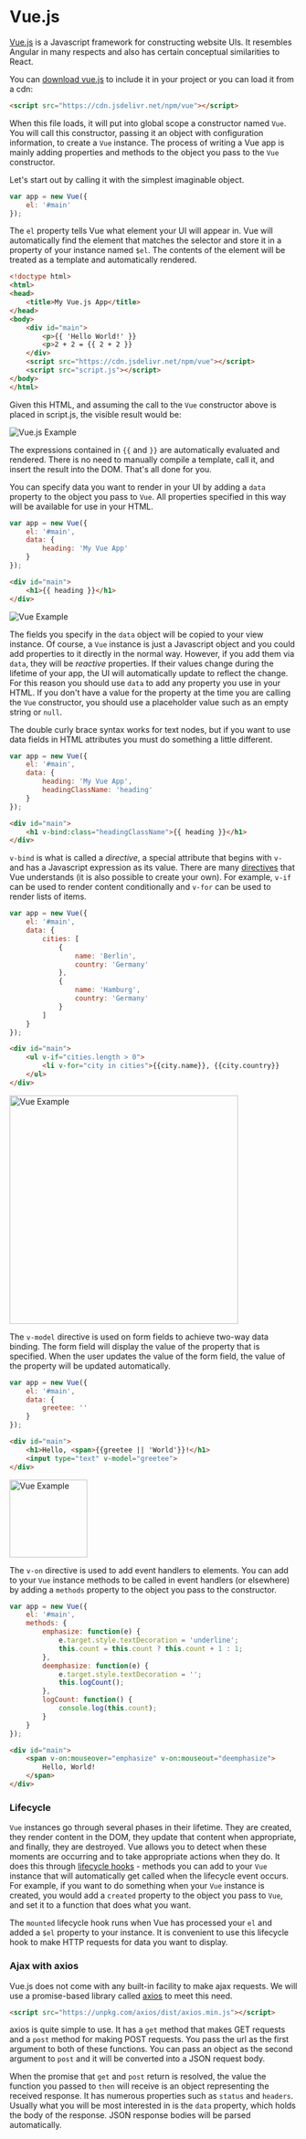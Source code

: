 # Vue.js

[Vue.js](https://vuejs.org/v2/guide/) is a Javascript framework for constructing website UIs. It resembles Angular in many respects and also has certain conceptual similarities to React.

You can <a href="https://vuejs.org/js/vue.min.js" download>download vue.js</a> to include it in your project or you can load it from a cdn:

```HTML
<script src="https://cdn.jsdelivr.net/npm/vue"></script>
```

When this file loads, it will put into global scope a constructor named `Vue`. You will call this constructor, passing it an object with configuration information, to create a `Vue` instance. The process of writing a Vue app is mainly adding properties and methods to the object you pass to the `Vue` constructor.

Let's start out by calling it with the simplest imaginable object.

```js
var app = new Vue({
    el: '#main'
});
```

The `el` property tells Vue what element your UI will appear in. Vue will automatically find the element that matches the selector and store it in a property of your instance named `$el`. The contents of the element will be treated as a template and automatically rendered.

```HTML
<!doctype html>
<html>
<head>
    <title>My Vue.js App</title>
</head>
<body>
    <div id="main">
        <p>{{ 'Hello World!' }}
        <p>2 + 2 = {{ 2 + 2 }}
    </div>
    <script src="https://cdn.jsdelivr.net/npm/vue"></script>
    <script src="script.js"></script>
</body>
</html>
```

Given this HTML, and assuming the call to the `Vue` constructor above is placed in script.js, the visible result would be:

![Vue.js Example](example.png)

The expressions contained in `{{` and `}}` are automatically evaluated and rendered. There is no need to manually compile a template, call it, and insert the result into the DOM. That's all done for you.

You can specify data you want to render in your UI by adding a `data` property to the object you pass to `Vue`. All properties specified in this way will be available for use in your HTML.

```js
var app = new Vue({
    el: '#main',
    data: {
        heading: 'My Vue App'
    }
});
```

```html
<div id="main">
    <h1>{{ heading }}</h1>
</div>
```

![Vue Example](example2.png)

The fields you specify in the `data` object will be copied to your view instance. Of course, a `Vue` instance is just a Javascript object and you could add properties to it directly in the normal way. However, if you add them via `data`, they will be _reactive_ properties. If their values change during the lifetime of your app, the UI will automatically update to reflect the change. For this reason you should use `data` to add any property you use in your HTML. If you don't have a value for the property at the time you are calling the `Vue` constructor, you should use a placeholder value such as an empty string or `null`.

The double curly brace syntax works for text nodes, but if you want to use data fields in HTML attributes you must do something a little different.

```js
var app = new Vue({
    el: '#main',
    data: {
        heading: 'My Vue App',
        headingClassName: 'heading'
    }
});
```

```html
<div id="main">
    <h1 v-bind:class="headingClassName">{{ heading }}</h1>
</div>
```

`v-bind` is what is called a _directive_, a special attribute that begins with `v-` and has a Javascript expression as its value. There are many [directives](https://vuejs.org/v2/api/#Directives) that Vue understands (it is also possible to create your own). For example, `v-if` can be used to render content conditionally and `v-for` can be used to render lists of items.

```js
var app = new Vue({
    el: '#main',
    data: {
        cities: [
            {
                name: 'Berlin',
                country: 'Germany'
            },
            {
                name: 'Hamburg',
                country: 'Germany'
            }
        ]
    }
});
```

```HTML
<div id="main">
    <ul v-if="cities.length > 0">
        <li v-for="city in cities">{{city.name}}, {{city.country}}
    </ul>
</div>
```

<img src="example3.png" width="400" alt="Vue Example">

The `v-model` directive is used on form fields to achieve two-way data binding. The form field will display the value of the property that is specified. When the user updates the value of the form field, the value of the property will be updated automatically.

```js
var app = new Vue({
    el: '#main',
    data: {
        greetee: ''
    }
});
```

```html
<div id="main">
    <h1>Hello, <span>{{greetee || 'World'}}!</h1>
    <input type="text" v-model="greetee">
</div>
```

<img src="model.gif" height="136" alt="Vue Example">

The `v-on` directive is used to add event handlers to elements. You can add to your `Vue` instance methods to be called in event handlers (or elsewhere) by adding a `methods` property to the object you pass to the constructor.

```js
var app = new Vue({
    el: '#main',
    methods: {
        emphasize: function(e) {
            e.target.style.textDecoration = 'underline';
            this.count = this.count ? this.count + 1 : 1;
        },
        deemphasize: function(e) {
            e.target.style.textDecoration = '';
            this.logCount();
        },
        logCount: function() {
            console.log(this.count);
        }
    }
});
```

```HTML
<div id="main">
    <span v-on:mouseover="emphasize" v-on:mouseout="deemphasize">
        Hello, World!
    </span>
</div>
```

### Lifecycle

`Vue` instances go through several phases in their lifetime. They are created, they render content in the DOM, they update that content when appropriate, and finally, they are destroyed. Vue allows you to detect when these moments are occurring and to take appropriate actions when they do. It does this through [lifecycle hooks](https://vuejs.org/v2/api/#Options-Lifecycle-Hooks) - methods you can add to your `Vue` instance that will automatically get called when the lifecycle event occurs. For example, if you want to do something when your `Vue` instance is created, you would add a `created` property to the object you pass to `Vue`, and set it to a function that does what you want.

The `mounted` lifecycle hook runs when Vue has processed your `el` and added a `$el` property to your instance. It is convenient to use this lifecycle hook to make HTTP requests for data you want to display.

### Ajax with axios

Vue.js does not come with any built-in facility to make ajax requests. We will use a promise-based library called [axios](https://github.com/axios/axios) to meet this need.

```HTML
<script src="https://unpkg.com/axios/dist/axios.min.js"></script>
```

axios is quite simple to use. It has a `get` method that makes GET requests and a `post` method for making POST requests. You pass the url as the first argument to both of these functions. You can pass an object as the second argument to `post` and it will be converted into a JSON request body.

When the promise that `get` and `post` return is resolved, the value the function you passed to `then` will receive is an object representing the received response. It has numerous properties such as `status` and `headers`. Usually what you will be most interested in is the `data` property, which holds the body of the response. JSON response bodies will be parsed automatically.
